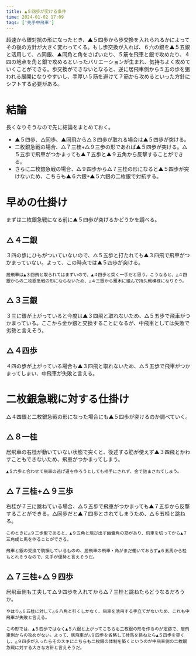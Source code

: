 ```yaml
---
title: ▲５四歩が突ける条件
time: 2024-01-02 17:09
tags: ['先手中飛車']
---
```


超速から銀対抗の形になったとき、▲５四歩から歩交換を入れられるかによってその後の方針が大きく変わってくる。もし歩交換が入れば、６六の銀を▲５五銀と活用して、△同銀、▲同角と角をさばいたり、５筋を飛車と銀で攻めたり、４四の地点を角と銀で攻めるといったバリエーションが生まれ、気持ちよく攻めていくことができる。歩交換ができないとなると、逆に居飛車側から５五の歩を狙われる展開になりやすいし、手厚い５筋を避けて７筋から攻めるといった方針にシフトする必要がある。

# 結論
長くなりそうなので先に結論をまとめておく。

- ▲５四歩、△同歩、▲同飛から△３四歩が取れる場合は▲５四歩が突ける。
- 二枚銀急戦の場合、△７三桂+△９三歩の形であれば▲５四歩が突ける。△５五歩で飛車がつかまっても▲７五歩と▲９五角から反撃することができる。
- さらに二枚銀急戦の場合、△９四歩から△７三桂の形になると▲５四歩が突けないため、こちらも▲６六銀+▲５六銀の二枚銀で対抗する。

# 早めの仕掛け
まずは二枚銀急戦になる前に▲５四歩が突けるかどうかを調べる。

## △４二銀

<MultiColumns>
  <Column>
    ３四の歩にひもがついていないので、△５五歩と打たれても▲３四飛で飛車がつかまっていない。よって、この時点では▲５四歩が突ける。

    居飛車は▲３四飛と取られてはまずいので、▲４四歩と突く一手だと思う。こうなると、△４四銀からの二枚銀急戦の形にならないため、△４三銀から雁木に組んで持久戦模様になりそう。
  </Column>
  <Column>
    <KifuPlayer sfen='position sfen ln3g1nl/1r2gskb1/3ppp1p1/p1ps2p1p/1p2P4/2PS4P/PPBP1PPP1/4R1SK1/LN1G1G1NL b - 27 moves 5e5d 5c5d 5h5d 4c4d 5d5i' />
  </Column>
</MultiColumns>

## △３三銀

<MultiColumns>
  <Column>
    ３三に銀が上がっていると今度は▲３四飛と取れないため、△５五歩で飛車がつかまっている。ここから金か銀と交換することになるが、中飛車としては失敗で劣勢と言えそう。
  </Column>
  <Column>
    <KifuPlayer sfen='position sfen ln3g1nl/1r2g1kb1/p2pppsp1/2ps2p1p/1p2P4/2PS4P/PPBP1PPP1/4R1SK1/LN1G1G1NL b - 27 moves 5e5d 5c5d 5h5d P*5e 6f5e 6d6e' />
  </Column>
</MultiColumns>

## △４四歩

<MultiColumns>
  <Column>
    ４四の歩が上がっている場合も▲３四飛と取れないため、△５五歩で飛車がつかまってしまい、中飛車が失敗と言える。
  </Column>
  <Column>
    <KifuPlayer sfen='position sfen ln3g1nl/1r2gskb1/p2pp2p1/2ps1pp1p/1p2P4/2PS4P/PPBP1PPP1/4R1SK1/LN1G1G1NL b - 27 moves 5e5d 5c5d 5h5d P*5e 6f5e 5b4c' />
  </Column>
</MultiColumns>

# 二枚銀急戦に対する仕掛け
△４四銀と二枚銀急戦の形になった場合にも▲５四歩が突けるのか調べていく。

## △８一桂

<MultiColumns>
  <Column>
    居飛車の右桂が動いていない状態で突くと、後述する筋が使えず▲３四飛とかわすこともできないため、飛車がつかまってしまう。

    ▲５六歩と合わせて飛車の逃げ道を作ろうとしても相手にされず、金で詰まされてしまう。
  </Column>
  <Column>
    <KifuPlayer sfen='position sfen ln1g1g1nl/1r4kb1/p2ppp1p1/2ps1sp1p/1p2P4/2PS4P/PPBP1PPP1/4R1SK1/LN1G1G1NL b - 27 moves 5e5d 5c5d 5h5d P*5e P*5f 6a5b 6f5e 5b5c' />
  </Column>
</MultiColumns>

## △７三桂+△９三歩

<MultiColumns>
  <Column>
    右桂が７三に跳ねている場合、△５五歩で飛車がつかまっても▲７五歩から反撃することができる。△同歩だと▲７四歩とされてしまうため、△６五桂と跳ねる。
    
    このときに△９三歩型であると、▲９五角と飛び出す幽霊角の筋があり、飛車を切ってから▲７三角成と馬を作ることができる。

    飛車と銀の交換で駒損しているものの、居飛車の飛車・角がまだ働いておらず▲６五馬から桂もとれそうなので、先手が優勢と言えそうだ。
  </Column>
  <Column>
    <KifuPlayer sfen='position sfen l2g1g1nl/1r4kb1/p1nppp1p1/2ps1sp1p/1p2P4/2PS1P2P/PPBP2PP1/4R1SK1/LN1G1G1NL b - 29 moves 5e5d 5c5d 5h5d P*5e 7f7e 7c6e 7g9e 9c9d 5d6d 6c6d 9e7c+' />
  </Column>
</MultiColumns>

## △７三桂+△９四歩

<MultiColumns>
  <Column>
    居飛車側も工夫して△９四歩を入れてから△７三桂と跳ねたらどうなるだろうか。

    やはり△６五桂に対して△６八角と引くしかなく、飛車を活用する手立てがないため、これも中飛車が失敗と言える。

    この形では、▲５四歩ではなく▲５六銀と上がってこちらも二枚銀の形を作るのが定跡で、居飛車側からの攻めがない。よって、居飛車が△９四歩を省略して桂馬を跳ねたら▲５四歩を突くし、△９四歩が入ったらそのスキにこちらも二枚銀の体制を築くというのが中飛車側の二枚銀急戦に対する大きな方針と言えそうだ。
  </Column>
  <Column>
    <KifuPlayer sfen='position sfen l2g1g1nl/1r4kb1/2nppp1p1/p1ps1sp1p/1p2P4/2PS1P2P/PPBP1SPP1/4R2K1/LN1G1G1NL b - 31 moves 5e5d 5c5d 5h5d p*5e 7f7e 7c6e 7g6h' />
  </Column>
</MultiColumns>
